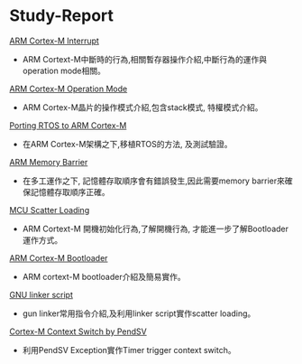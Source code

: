 # Study-Report  
[ARM Cortex-M Interrupt](https://github.com/sammiiT/StudyReport/blob/master/ArmCortexM_Interrupt.md)  
* ARM Cortext-M中斷時的行為,相關暫存器操作介紹,中斷行為的運作與operation mode相關。

[ARM Cortex-M Operation Mode](https://github.com/sammiiT/StudyReport/blob/master/CortexM-OperationMode.md)  
* ARM Cortex-M晶片的操作模式介紹,包含stack模式, 特權模式介紹。

[Porting RTOS to ARM Cortex-M](https://github.com/sammiiT/StudyReport/blob/master/HowToPortRTOS.md)  
* 在ARM Cortex-M架構之下,移植RTOS的方法, 及測試驗證。

[ARM Memory Barrier](https://github.com/sammiiT/StudyReport/blob/master/MemoryBarrier.md)  
* 在多工運作之下, 記憶體存取順序會有錯誤發生,因此需要memory barrier來確保記憶體存取順序正確。

[MCU Scatter Loading](https://github.com/sammiiT/StudyReport/blob/master/ScatterLoading.md)  
* ARM Cortext-M 開機初始化行為,了解開機行為, 才能進一步了解Bootloader運作方式。  

[ARM Cortex-M Bootloader](https://github.com/sammiiT/StudyReport/blob/master/bootloader.md)  
* ARM cortext-M bootloader介紹及簡易實作。   

[GNU linker script](https://github.com/sammiiT/StudyReport/blob/master/linkerScriptReport.md)  
* gun linker常用指令介紹,及利用linker script實作scatter loading。   

[Cortex-M Context Switch by PendSV](https://github.com/sammiiT/StudyReport/blob/master/PendSV_ContextSwitch.md)  
* 利用PendSV Exception實作Timer trigger context switch。  
